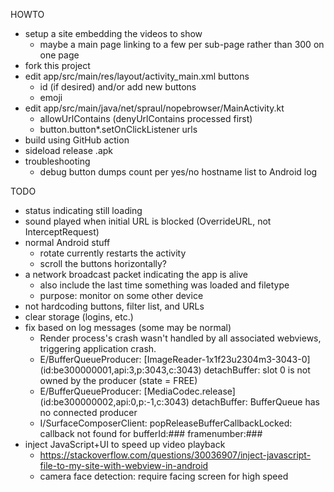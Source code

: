 
HOWTO
- setup a site embedding the videos to show
  - maybe a main page linking to a few per sub-page rather than 300 on one page
- fork this project
- edit app/src/main/res/layout/activity_main.xml buttons
  - id (if desired) and/or add new buttons
  - emoji
- edit app/src/main/java/net/spraul/nopebrowser/MainActivity.kt
  - allowUrlContains (denyUrlContains processed first)
  - button.button*.setOnClickListener urls
- build using GitHub action
- sideload release .apk
- troubleshooting
  - debug button dumps count per yes/no hostname list to Android log

TODO
- status indicating still loading
- sound played when initial URL is blocked (OverrideURL, not InterceptRequest)
- normal Android stuff
  - rotate currently restarts the activity
  - scroll the buttons horizontally?
- a network broadcast packet indicating the app is alive
  - also include the last time something was loaded and filetype
  - purpose: monitor on some other device
- not hardcoding buttons, filter list, and URLs
- clear storage (logins, etc.)
- fix based on log messages (some may be normal)
  - Render process's crash wasn't handled by all associated webviews, triggering application crash.
  - E/BufferQueueProducer: \[ImageReader-1x1f23u2304m3-3043-0](id:be300000001,api:3,p:3043,c:3043) detachBuffer: slot 0 is not owned by the producer (state = FREE)
  - E/BufferQueueProducer: \[MediaCodec.release](id:be300000002,api:0,p:-1,c:3043) detachBuffer: BufferQueue has no connected producer
  - I/SurfaceComposerClient: popReleaseBufferCallbackLocked: callback not found for bufferId:### framenumber:###
- inject JavaScript+UI to speed up video playback
  - https://stackoverflow.com/questions/30036907/inject-javascript-file-to-my-site-with-webview-in-android
  - camera face detection: require facing screen for high speed